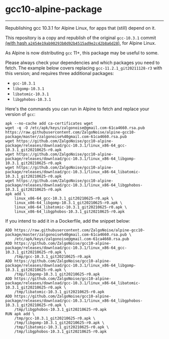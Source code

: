 # gcc10-alpine-package

_________

Republishing gcc 10.3.1 for Alpine Linux, for apps that (still) depend on it.

This repository is a copy and republish of the original `gcc-10.3.1` commit [(with hash `a2454e19ab90293b0d92b4515ad9e2c42b8a6d28`)](https://git.alpinelinux.org/aports/commit/?id=a2454e19ab90293b0d92b4515ad9e2c42b8a6d28), for Alpine Linux.

As Alpine is now distributing `gcc` 11+, this package may be useful to some.

Please always check your dependencies and which packages you need to fetch. The example below covers replacing `gcc-11.2.1_git20211128-r3` with this version; and requires three additional packages:

- `gcc-10.3.1`
- `libgomp-10.3.1`
- `libatomic-10.3.1`
- `libgphobos-10.3.1`

Here's the commands you can run in Alpine to fetch and replace your version of `gcc`:

```
apk --no-cache add ca-certificates wget
wget -q -O /etc/apk/keys/zalgonoise@gmail.com-61ca4660.rsa.pub https://raw.githubusercontent.com/ZalgoNoise/alpine-gcc10-package/master/zalgonoise%40gmail.com-61ca4660.rsa.pub
wget https://github.com/ZalgoNoise/gcc10-alpine-package/releases/download/gcc-10.3.1/linux_x86-64_gcc-10.3.1_git20210625-r0.apk 
wget https://github.com/ZalgoNoise/gcc10-alpine-package/releases/download/gcc-10.3.1/linux_x86-64_libgomp-10.3.1_git20210625-r0.apk 
wget https://github.com/ZalgoNoise/gcc10-alpine-package/releases/download/gcc-10.3.1/linux_x86-64_libatomic-10.3.1_git20210625-r0.apk 
wget https://github.com/ZalgoNoise/gcc10-alpine-package/releases/download/gcc-10.3.1/linux_x86-64_libgphobos-10.3.1_git20210625-r0.apk 
apk add \
    linux_x86-64_gcc-10.3.1_git20210625-r0.apk \
    linux_x86-64_libgomp-10.3.1_git20210625-r0.apk \
    linux_x86-64_libatomic-10.3.1_git20210625-r0.apk \
    linux_x86-64_libgphobos-10.3.1_git20210625-r0.apk 
```

If you intend to add it in a Dockerfile, add the snippet below:

```
ADD https://raw.githubusercontent.com/ZalgoNoise/alpine-gcc10-package/master/zalgonoise%40gmail.com-61ca4660.rsa.pub \
    /etc/apk/keys/zalgonoise@gmail.com-61ca4660.rsa.pub
ADD https://github.com/ZalgoNoise/gcc10-alpine-package/releases/download/gcc-10.3.1/linux_x86-64_gcc-10.3.1_git20210625-r0.apk \
    /tmp/gcc-10.3.1_git20210625-r0.apk
ADD https://github.com/ZalgoNoise/gcc10-alpine-package/releases/download/gcc-10.3.1/linux_x86-64_libgomp-10.3.1_git20210625-r0.apk \
    /tmp/libgomp-10.3.1_git20210625-r0.apk
ADD https://github.com/ZalgoNoise/gcc10-alpine-package/releases/download/gcc-10.3.1/linux_x86-64_libatomic-10.3.1_git20210625-r0.apk \
    /tmp/libatomic-10.3.1_git20210625-r0.apk
ADD https://github.com/ZalgoNoise/gcc10-alpine-package/releases/download/gcc-10.3.1/linux_x86-64_libgphobos-10.3.1_git20210625-r0.apk \
    /tmp/libgphobos-10.3.1_git20210625-r0.apk
RUN apk add \
    /tmp/gcc-10.3.1_git20210625-r0.apk \
    /tmp/libgomp-10.3.1_git20210625-r0.apk \
    /tmp/libatomic-10.3.1_git20210625-r0.apk \
    /tmp/libgphobos-10.3.1_git20210625-r0.apk 
```